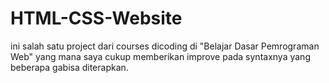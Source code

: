 # HTML-CSS-Website

ini salah satu project dari courses dicoding di "Belajar Dasar Pemrograman Web" yang mana saya cukup memberikan improve pada syntaxnya yang beberapa gabisa diterapkan.
